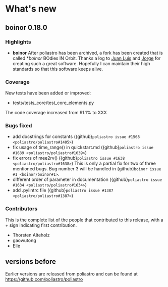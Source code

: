# What's new

## boinor 0.18.0

### Highlights

- **boinor**
  After poliastro has been archived, a fork has been created that is called **boinor*
  BOdies IN Orbit.
  Thanks a log to [Juan Luis](https://github.com/astrojuanlu/) and [Jorge](https://github.com/jorgepiloto/)
  for creating such a great software.
  Hopefully I can maintain their high standards so that this software keeps alive.

### Coverage

New tests have been added or improved:
 - tests/tests_core/test_core_elements.py

The code coverage increased from 91.1% to XXX

### Bugs fixed

- add docstrings for constants ({github}`poliastro issue #1568 <poliastro/poliastro#1405>`)
- fix usage of time_range() in quickstart.md ({github}`poliastro issue #1639 <poliastro/poliastro#1639>`)
- fix errors of mee2rv() ({github}`poliastro issue #1638 <poliastro/poliastro#1638>`)
  This is only a partial fix for two of three mentioned bugs.
  Bug number 3 will be handled in {github}`boinor issue #1 <boinor/boinor#1>`.
- different order of parameter in documentation ({github}`poliastro issue #1634 <poliastro/poliastro#1634>`)
- add .pylintrc file ({github}`poliastro issue #1387 <poliastro/poliastro#1387>`)


### Contributors

This is the complete list of the people that contributed to this
release, with a + sign indicating first contribution.

- Thorsten Alteholz
- gaowutong
- Elle

## versions before

Earlier versions are released from poliastro and can be found
at https://github.com/poliastro/poliastro
